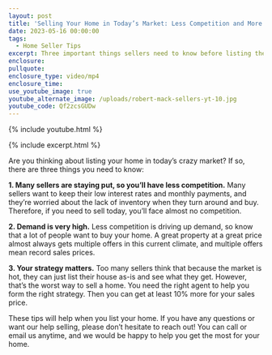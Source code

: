 ```yaml
---
layout: post
title: 'Selling Your Home in Today’s Market: Less Competition and More Opportunities'
date: 2023-05-16 00:00:00
tags:
  - Home Seller Tips
excerpt: Three important things sellers need to know before listing their homes.
enclosure:
pullquote:
enclosure_type: video/mp4
enclosure_time:
use_youtube_image: true
youtube_alternate_image: /uploads/robert-mack-sellers-yt-10.jpg
youtube_code: Qf2zcsGUDw
---
```

{% include youtube.html %}

{% include excerpt.html %}

Are you thinking about listing your home in today’s crazy market? If so, there are three things you need to know:&nbsp;

**1\. Many sellers are staying put, so you’ll have less competition.** Many sellers want to keep their low interest rates and monthly payments, and they’re worried about the lack of inventory when they turn around and buy. Therefore, if you need to sell today, you’ll face almost no competition.&nbsp;

**2\. Demand is very high.** Less competition is driving up demand, so know that a lot of people want to buy your home. A great property at a great price almost always gets multiple offers in this current climate, and multiple offers mean record sales prices.&nbsp;

**3\. Your strategy matters.** Too many sellers think that because the market is hot, they can just list their house as-is and see what they get. However, that’s the worst way to sell a home. You need the right agent to help you form the right strategy. Then you can get at least 10% more for your sales price.&nbsp;

These tips will help when you list your home. If you have any questions or want our help selling, please don’t hesitate to reach out! You can call or email us anytime, and we would be happy to help you get the most for your home.